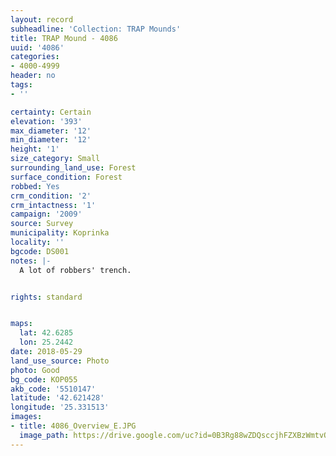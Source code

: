 ```yaml
---
layout: record
subheadline: 'Collection: TRAP Mounds'
title: TRAP Mound - 4086
uuid: '4086'
categories:
- 4000-4999
header: no
tags:
- ''

certainty: Certain
elevation: '393'
max_diameter: '12'
min_diameter: '12'
height: '1'
size_category: Small
surrounding_land_use: Forest
surface_condition: Forest
robbed: Yes
crm_condition: '2'
crm_intactness: '1'
campaign: '2009'
source: Survey
municipality: Koprinka
locality: ''
bgcode: DS001
notes: |-
  A lot of robbers' trench.


rights: standard


maps:
  lat: 42.6285
  lon: 25.2442
date: 2018-05-29
land_use_source: Photo
photo: Good
bg_code: КОР055
akb_code: '5510147'
latitude: '42.621428'
longitude: '25.331513'
images:
- title: 4086_Overview_E.JPG
  image_path: https://drive.google.com/uc?id=0B3Rg88wZDQsccjhFZXBzWmtvOVk
---
```

